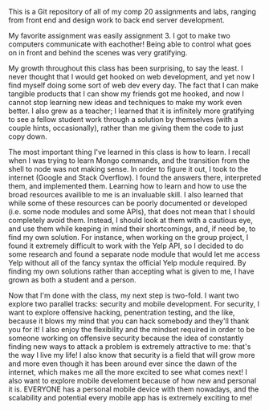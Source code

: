 This is a Git repository of all of my comp 20 assignments and labs, ranging from front end and design work to back end server development.

My favorite assignment was easily assignment 3. I got to make two computers communicate with eachother! Being able to control what goes on in front and behind the scenes was very gratifying.

My growth throughout this class has been surprising, to say the least. I never thought that I would get hooked on web development, and yet now I find myself doing some sort of web dev every day. The fact that I can make tangible products that I can show my friends got me hooked, and now I cannot stop learning new ideas and techniques to make my work even better. I also grew as a teacher; I learned that it is infinitely more gratifying to see a fellow student work through a solution by themselves (with a couple hints, occasionally), rather than me giving them the code to just copy down.

The most important thing I've learned in this class is how to learn. I recall when I was trying to learn Mongo commands, and the transition from the shell to node was not making sense. In order to figure it out, I took to the internet (Google and Stack Overflow). I found the answers there, interpreted them, and implemented them. Learning how to learn and how to use the broad resources availible to me is an invaluable skill. I also learned that while some of these resources can be poorly documented or developed (i.e. some node modules and some APIs), that does not mean that I should completely avoid them. Instead, I should look at them with a cautious eye, and use them while keeping in mind their shortcomings, and, if need be, to find my own solution. For instance, when working on the group project, I found it extremely difficult to work with the Yelp API, so I decided to do some research and found a separate node module that would let me access Yelp without all of the fancy syntax the official Yelp module required. By finding my own solutions rather than accepting what is given to me, I have grown as both a student and a person.

Now that I'm done with the class, my next step is two-fold. I want two explore two parallel tracks: security and mobile development. For security, I want to explore offensive hacking, penentration testing, and the like, because it blows my mind that you can hack somebody and they'll thank you for it! I also enjoy the flexibility and the mindset required in order to be someone working on offensive security because the idea of constantly finding new ways to attack a problem is extremely attractive to me: that's the way I live my life! I also know that security is a field that will grow more and more even though it has been around ever since the dawn of the internet, which makes me all the more excited to see what comes next! I also want to explore mobile develoment because of how new and personal it is. EVERYONE has a personal mobile device with them nowadays, and the scalability and potential every mobile app has is extremely exciting to me!